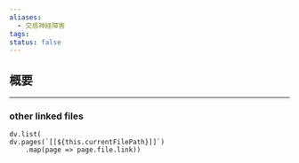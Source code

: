 ```yaml
---
aliases:
  - 交感神経障害
tags: 
status: false
---
```

## 概要
---
### other linked files
```dataviewjs
dv.list(
dv.pages(`[[${this.currentFilePath}]]`)
	.map(page => page.file.link))
```
